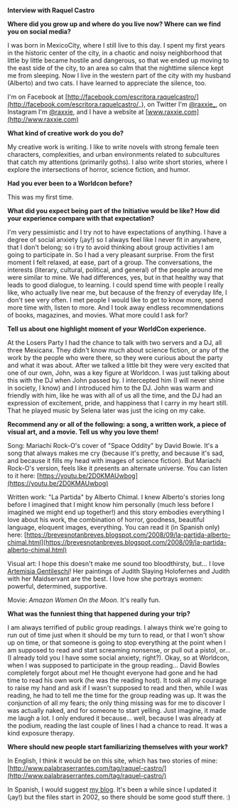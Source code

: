 **Interview with Raquel Castro**

**Where did you grow up and where do you live now? Where can we find you on social media?**

I was born in MexicoCity, where I still live to this day. I spent my first years in the historic center of the city, in a chaotic and noisy neighborhood that little by little became hostile and dangerous, so that we ended up moving to the east side of the city, to an area so calm that the nighttime silence kept me from sleeping. Now I live in the western part of the city with my husband (Alberto) and two cats. I have learned to appreciate the silence, too.

I'm on Facebook at [http://facebook.com/escritora.raquelcastro/](http://facebook.com/escritora.raquelcastro/_), on Twitter I'm [@raxxie_](https://www.twitter.com/raxxie_), on Instagram I'm [@raxxie](http://www.instagram.com/raxxie), and I have a website at [www.raxxie.com](http://www.raxxie.com)


**What kind of creative work do you do?**

My creative work is writing. I like to write novels with strong female teen characters, complexities, and urban environments related to subcultures that catch my attentions (primarily goths). I also write short stories, where I explore the intersections of horror, science fiction, and humor.

**Had you ever been to a Worldcon before?**

This was my first time.

**What did you expect being part of the Initiative would be like? How did your experience compare with that expectation?**

I'm very pessimistic and I try not to have expectations of anything. I have a degree of social anxiety (¡ay!) so I always feel like I never fit in anywhere, that I don't belong; so i try to avoid thinking about group activities I am going to participate in. So I had a very pleasant surprise. From the first moment I felt relaxed, at ease, part of a group. The conversations, the interests (literary, cultural, political, and general) of the people around me were similar to mine. We had differences, yes, but in that healthy way that leads to good dialogue, to learning. I could spend time with people I really like, who actually live near me, but because of the frenzy of everyday life, I don't see very often. I met people I would like to get to know more, spend more time with, listen to more. And I took away endless recommendations of books, magazines, and movies. What more could I ask for?

**Tell us about one highlight moment of your WorldCon experience.**

At the Losers Party I had the chance to talk with two servers and a DJ, all three Mexicanx. They didn't know much about science fiction, or any of the work by the people who were there, so they were curious about the party and what it was about. After we talked a little bit they were very excited that one of our own, John, was a key figure at Worldcon. I was just talking about this with the DJ when John passed by. I intercepted him (I will never shine in society, I know) and I introduced him to the DJ. John was warm and friendly with him, like he was with all of us all the time, and the DJ had an expression of excitement, pride, and happiness that I carry in my heart still. That he played music by Selena later was just the icing on my cake.

**Recommend any or all of the following: a song, a written work, a piece of visual art, and a movie. Tell us why you love them!**

Song: Mariachi Rock-O's cover of "Space Oddity" by David Bowie. It's a song that always makes me cry (because it's pretty, and because it's sad, and because it fills my head with images of science fiction). But Mariachi Rock-O's version, feels like it presents an alternate universe. You can listen to it here: [https://youtu.be/2D0KMAUwbog](https://youtu.be/2D0KMAUwbog)

Written work: "La Partida" by Alberto Chimal. I knew Alberto's stories long before I imagined that I might know him personally (much less before I imagined we might end up together!) and this story embodies everything I love about his work, the combination of horror, goodness, beautiful language, eloquent images, everything. You can read it (in Spanish only) here:  [https://brevesnotanbreves.blogspot.com/2008/09/la-partida-alberto-chimal.html](https://brevesnotanbreves.blogspot.com/2008/09/la-partida-alberto-chimal.html)

Visual art: I hope this doesn't make me sound too bloodthirsty, but... I love [Artemisia Gentileschi](https://en.wikipedia.org/wiki/Artemisia_Gentileschi)! Her paintings of Judith Slaying Holofernes and Judith with her Maidservant are the best. I love how she portrays women: powerful, determined, supportive.

Movie: _Amazon Women On the Moon_. It's really fun.

**What was the funniest thing that happened during your trip?**

I am always terrified of public group readings. I always think we're going to run out of time just when it should be my turn to read, or that I won't show up on time, or that someone is going to stop everything at the point when I am supposed to read and start screaming nonsense, or pull out a pistol, or... (I already told you I have some social anxiety, right?). Okay, so at Worldcon, when I was supposed to participate in the group reading... David Bowles completely forgot about me! He thought everyone had gone and he had time to read his own work (he was the reading host). It took all my courage to raise my hand and ask if I wasn't supposed to read and then, while I was reading, he had to tell me the time for the group reading was up. It was the conjunction of all my fears; the only thing missing was for me to discover I was actually naked, and for someone to start yelling. Just imagine, it made me laugh a lot. I only endured it because... well, because I was already at the podium, reading the last couple of lines I had a chance to read. It was a kind exposure therapy.

**Where should new people start familiarizing themselves with your work?**

In English, I think it would be on this site, which has two stories of mine: [http://www.palabraserrantes.com/tag/raquel-castro/](http://www.palabraserrantes.com/tag/raquel-castro/)

In Spanish, I would suggest [my blog](http://www.raxxie.com). It's been a while since I updated it (¡ay!) but the files start in 2002, so there should be some good stuff there. :)

